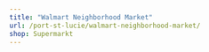 ```yaml
---
title: "Walmart Neighborhood Market"
url: /port-st-lucie/walmart-neighborhood-market/
shop: Supermarkt
---
```

